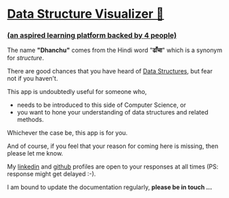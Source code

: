 # <u>Data Structure Visualizer 🫏</u>
### <u>(an aspired learning platform backed by 4 people)</u>
The name **"Dhanchu"** comes from the Hindi word "**ढाँचा**" which is a synonym for *structure*.

There are good chances that you have heard of <u>Data Structures</u>, but fear not if you haven't.

This app is undoubtedly useful for someone who, 
<ul>
<li> needs to be introduced to this side of Computer Science, or</li>
<li> you want to hone your understanding of data structures and related methods. </li>
</ul>

Whichever the case be, this app is for you. 

And of course, if you feel that your reason for coming here is missing, then please let me know.

My [linkedin](www.linkedin.com/in/notjatin) and [github](@notjatin) profiles are open to your responses at all times (PS: response might get delayed :-).

I am bound to update the documentation regularly, **please be in touch ...**
